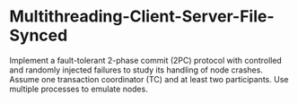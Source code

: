 # Multithreading-Client-Server-File-Synced
Implement a fault-tolerant 2-phase commit (2PC) protocol with controlled and randomly injected failures to study its handling of node crashes. Assume one transaction coordinator (TC) and at least two participants. Use multiple processes to emulate nodes. 
